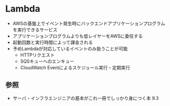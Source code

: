 # Lambda
- AWSの基盤上でイベント発生時にバックエンドアプリケーションプログラムを実行できるサービス
- アプリケーションプログラムよりも低レイヤーをAWSに委任する
- 起動回数と実行時間によって課金される
- 予めLambdaが対応しているイベントのみ扱うことが可能
  - HTTPリクエスト
  - SQSキューへのエンキュー
  - CloudWatch Eventによるスケジュール実行・定期実行

## 参照
- サーバ・インフラエンジニアの基本がこれ一冊でしっかり身につく本 9.3
